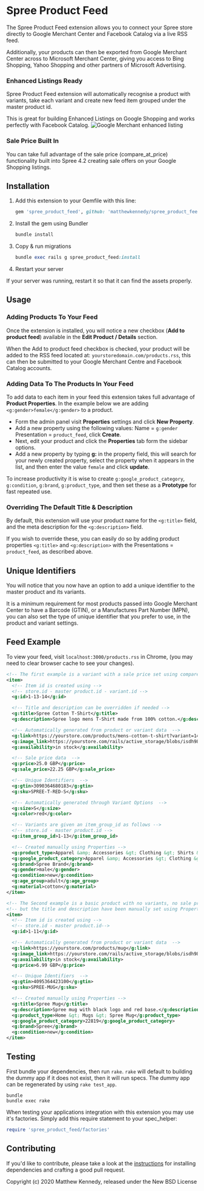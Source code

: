 # Spree Product Feed

The Spree Product Feed extension allows you to connect your Spree store directly to Google Merchant Center and Facebook Catalog via a live RSS feed.

Additionally, your products can then be exported from Google Merchant Center across to Microsoft Merchant Center, giving you access to Bing Shopping, Yahoo Shopping and other partners of Microsoft Advertising.

### Enhanced Listings Ready

Spree Product Feed extension will automatically recognise a product with variants, take each variant and create new feed item grouped under the master product id.

This is great for building Enhanced Listings on Google Shopping and works perfectly with Facebook Catalog.
![Google Merchant enhanced listing](https://lh3.googleusercontent.com/U52jfORqQSkO57TyGLFqdln08B7GnGYm5h0tyg91HxsN-4JoX7g2WR8CePG79udqEym1=w895)

### Sale Price Built In

You can take full advantage of the sale price (compare_at_price) functionality built into Spree 4.2 creating sale offers on your Google Shopping listings.

## Installation

1. Add this extension to your Gemfile with this line:

    ```ruby
    gem 'spree_product_feed', github: 'matthewkennedy/spree_product_feed'
    ```

2. Install the gem using Bundler

    ```ruby
    bundle install
    ```

3. Copy & run migrations

    ```ruby
    bundle exec rails g spree_product_feed:install
    ```

4. Restart your server

  If your server was running, restart it so that it can find the assets properly.

## Usage

### Adding Products To Your Feed
Once the extension is installed, you will notice a new checkbox (**Add to product feed**) available in the **Edit Product / Details** section.

When the Add to product feed checkbox is checked, your product will be added to the RSS feed located at: ```yourstoredomain.com/products.rss```, this can then be submitted to your Google Merchant Centre and Facebook Catalog accounts.

### Adding Data To The Products In Your Feed

To add data to each item in your feed this extension takes full advantage of **Product Properties**. In the example below we are adding ```<g:gender>female</g:gender>``` to a product.

- Form the admin panel visit **Properties** settings and click **New Property**.
- Add a new property using the following values: Name = ```g:gender``` Presentation = ```product_feed```, click **Create**.
- Next, edit your product and click the **Properties** tab form the sidebar options.
- Add a new property by typing **g:** in the property field, this will search for your newly created property, select the property when it appears in the list, and then enter the value ```female``` and click **update**.

To increase productivity it is wise to create ```g:google_product_category```, ```g:condition```, ```g:brand```, ```g:product_type```, and then set these as a  **Prototype** for fast repeated use.

### Overriding The Default Title & Description

By default, this extension will use your product name for the ```<g:title>``` field, and the meta description for the ```<g:description>``` field.

If you wish to override these, you can easily do so by adding product properties ```<g:title>``` and ```<g:description>``` with the Presentations = ```product_feed```, as described above.

## Unique Identifiers
You will notice that you now have an option to add a unique identifier to the master product and its variants.

It is a minimum requirement for most products passed into Google Merchant Center to have a Barcode (GTIN), or a Manufactures Part Number (MPN), you can also set the type of unique identifier that you prefer to use, in the product and variant settings.

## Feed Example

To view your feed, visit ```localhost:3000/products.rss``` in Chrome, (you may need to clear browser cache to see your changes).

```xml
<!-- The first example is a variant with a sale price set using compare_at_price -->
<item>
  <!-- Item id is created using -->
  <!-- store.id - master product.id - variant.id -->
  <g:id>1-13-14</g:id>

  <!-- Title and description can be overridden if needed -->
  <g:title>Spree Cotton T-Shirt</g:title>
  <g:description>Spree logo mens T-Shirt made from 100% cotton.</g:description>

  <!-- Automatically generated from product or variant data  -->
  <g:link>https://yourstore.com/products/mens-cotton-t-shirt?variant=14</g:link>
  <g:image_link>https://yourstore.com/rails/active_storage/blobs/isdh988/spree-t-shirt-red.jpg</g:image_link>
  <g:availability>in stock</g:availability>

  <!-- Sale price data  -->
  <g:price>25.0 GBP</g:price>
  <g:sale_price>22.25 GBP</g:sale_price>

  <!-- Unique Identifiers  -->
  <g:gtin>3090364680183</g:gtin>
  <g:sku>SPREE-T-RED-S</g:sku>

  <!-- Automatically generated through Variant Options  -->
  <g:size>S</g:size>
  <g:color>red</g:color>

  <!-- Variants are given an item_group_id as follows -->
  <!-- store.id - master product.id -->
  <g:item_group_id>1-13</g:item_group_id>

  <!-- Created manually using Properties -->
  <g:product_type>Apparel &amp; Accessories &gt; Clothing &gt; Shirts &amp; Tops</g:product_type>
  <g:google_product_category>Apparel &amp; Accessories &gt; Clothing &gt; Shirts &amp; Tops</g:google_product_category>
  <g:brand>Spree Brand</g:brand>
  <g:gender>male</g:gender>
  <g:condition>new</g:condition>
  <g:age_group>adult</g:age_group>
  <g:material>cotton</g:material>
</item>

<!-- The Second example is a basic product with no variants, no sale price -->
<!-- but the title and description have been manually set using Properties  -->
<item>
  <!-- Item id is created using -->
  <!-- store.id - master product.id-->
  <g:id>1-11</g:id>

  <!-- Automatically generated from product or variant data  -->
  <g:link>https://yourstore.com/products/mug</g:link>
  <g:image_link>https://yourstore.com/rails/active_storage/blobs/isdh988/spree-mug.jpg</g:image_link>
  <g:availability>in stock</g:availability>
  <g:price>6.99 GBP</g:price>

  <!-- Unique Identifiers  -->
  <g:gtin>4095364423100</g:gtin>
  <g:sku>SPREE-MUG</g:sku>

  <!-- Created manually using Properties -->
  <g:title>Spree Mug</g:title>
  <g:description>Spree mug with black logo and red base.</g:description>
  <g:product_type>Home &gt; Mugs &gt; Spree Mug</g:product_type>
  <g:google_product_category>22819</g:google_product_category>
  <g:brand>Spree</g:brand>
  <g:condition>new</g:condition>
</item>
 ```

## Testing

First bundle your dependencies, then run `rake`. `rake` will default to building the dummy app if it does not exist, then it will run specs. The dummy app can be regenerated by using `rake test_app`.

```shell
bundle
bundle exec rake
```

When testing your applications integration with this extension you may use it's factories.
Simply add this require statement to your spec_helper:

```ruby
require 'spree_product_feed/factories'
```

## Contributing

If you'd like to contribute, please take a look at the
[instructions](CONTRIBUTING.md) for installing dependencies and crafting a good
pull request.

Copyright (c) 2020 Matthew Kennedy, released under the New BSD License
